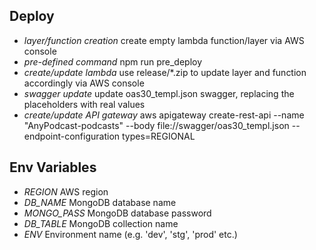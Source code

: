 ## Deploy
- _layer/function creation_ create empty lambda function/layer via AWS console
- _pre-defined command_ npm run pre_deploy
- _create/update lambda_ use release/*.zip to update layer and function accordingly via AWS console
- _swagger update_ update oas30_templ.json swagger, replacing the placeholders with real values
- _create/update API gateway_ aws apigateway create-rest-api --name "AnyPodcast-podcasts" --body file://swagger/oas30_templ.json --endpoint-configuration types=REGIONAL

## Env Variables
- *REGION* AWS region 
- *DB_NAME* MongoDB database name
- *MONGO_PASS* MongoDB database password
- *DB_TABLE* MongoDB collection name
- *ENV* Environment name (e.g. 'dev', 'stg', 'prod' etc.)